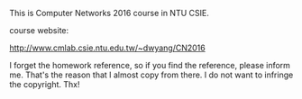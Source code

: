 This is Computer Networks 2016 course in NTU CSIE.

course website:

http://www.cmlab.csie.ntu.edu.tw/~dwyang/CN2016 

I forget the homework reference, so if you find the reference, please inform me. That's the reason that I almost copy from there. I do not want to infringe the copyright. Thx!  
